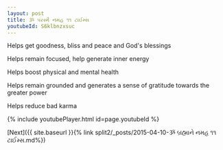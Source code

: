 ```yaml
---
layout: post
title: ૐ પરસ્મૈ નમહ ૧૧ ટાઈમ્સ
youtubeId: S6klbnzxsuc
---
```

 
 
Helps get goodness, bliss and peace and God's blessings
 
Helps remain focused, help generate inner energy 
 
Helps boost physical and mental health 
 
Helps remain grounded and generates a sense of gratitude towards the greater power 
 
Helps reduce bad karma
 
 
 
 


{% include youtubePlayer.html id=page.youtubeId %}
 
[Next]({{ site.baseurl }}{% link  split2/_posts/2015-04-10-ૐ બ્રહ્માને નમહ ૧૧ ટાઈમ્સ.md%})
 
